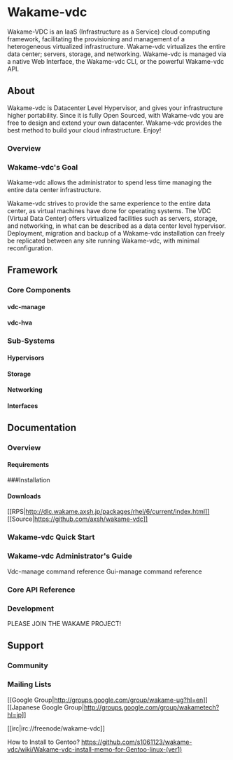 # Wakame-vdc
<span>Wakame-VDC is an IaaS (Infrastructure as a Service) cloud computing framework, facilitating the provisioning and management of a heterogeneous virtualized infrastructure. Wakame-vdc virtualizes the entire data center; servers, storage, and networking. Wakame-vdc is managed via a native Web Interface, the Wakame-vdc CLI, or the powerful Wakame-vdc API.</span>

## About
Wakame-vdc is Datacenter Level Hypervisor, and gives your infrastructure higher portability. Since it is fully Open Sourced, with Wakame-vdc you are free to design and extend your own datacenter. Wakame-vdc provides the best method to build your cloud infrastructure. Enjoy!  

### Overview

### Wakame-vdc's Goal

Wakame-vdc allows the administrator to spend less time managing the entire data center infrastructure.

Wakame-vdc strives to provide the same experience to the entire data center, as virtual machines have done for operating systems. The VDC (Virtual Data Center) offers virtualized facilities such as servers, storage, and networking, in what can be described as a data center level hypervisor. Deployment, migration and backup of a Wakame-vdc installation can freely be replicated between any site running Wakame-vdc, with minimal reconfiguration.

## Framework

### Core Components
#### vdc-manage
#### vdc-hva

### Sub-Systems
#### Hypervisors
#### Storage
#### Networking
#### Interfaces

## Documentation
### Overview
#### Requirements

###Installation
#### Downloads
[[RPS|http://dlc.wakame.axsh.jp/packages/rhel/6/current/index.html]]  
[[Source|https://github.com/axsh/wakame-vdc]] 

### Wakame-vdc Quick Start

### Wakame-vdc Administrator's Guide
Vdc-manage command reference
Gui-manage command reference

### Core API Reference

### Development

PLEASE JOIN THE WAKAME PROJECT! 

## Support
### Community
### Mailing Lists
[[Google Group|http://groups.google.com/group/wakame-ug?hl=en]]  
[[Japanese Google Group|http://groups.google.com/group/wakametech?hl=jp]]  

[[irc|irc://freenode/wakame-vdc]]


How to Install to Gentoo?
https://github.com/s1061123/wakame-vdc/wiki/Wakame-vdc-install-memo-for-Gentoo-linux-(ver1)
